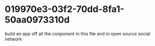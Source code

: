 # 019970e3-03f2-70dd-8fa1-50aa0973310d
build an app off all the conponent in this file and in open source social network
